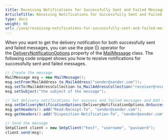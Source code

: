 ```yaml
---
title: Receiving Notifications for Successfully Sent and Failed Messages
ArticleTitle: Receiving Notifications for Successfully Sent and Failed Messages
type: docs
weight: 90
url: /java/receiving-notifications-for-successfully-sent-and-failed-messages/
---
```



When you want to get the delivery notification for both successfully sent and failed messages, you can use the pipe (|) operator for the [DeliveryNotificationOptions](https://apireference.aspose.com/email/java/com.aspose.email/MailMessage#getDeliveryNotificationOptions\(\)) property of the [MailMessage](https://apireference.aspose.com/email/java/com.aspose.email/MailMessage) class. The following code snippet shows you how to receive notifications for successfully sent and failed messages.



~~~Java
// Create the message
MailMessage msg = new MailMessage();
msg.setFrom(MailAddress.to_MailAddress("sender@sender.com"));
msg.setTo(MailAddressCollection.to_MailAddressCollection("receiver@receiver.com"));
msg.setSubject("the subject of the message");

// Set delivery notifications for success and failed messages and Add the MIME headers
msg.setDeliveryNotificationOptions(DeliveryNotificationOptions.OnSuccess | DeliveryNotificationOptions.OnFailure);
msg.getHeaders().add("Read-Receipt-To", "sender@sender.com");
msg.getHeaders().add("Disposition-Notification-To", "sender@sender.com");

// Send the message
SmtpClient client = new SmtpClient("host", "username", "password");
client.send(msg);
~~~
